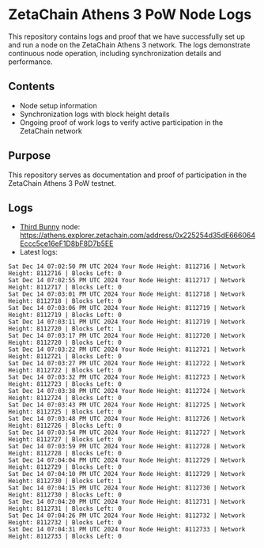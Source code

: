 # ZetaChain Athens 3 PoW Node Logs
This repository contains logs and proof that we have successfully set up and run a node on the ZetaChain Athens 3 network. The logs demonstrate continuous node operation, including synchronization details and performance.

## Contents
- Node setup information
- Synchronization logs with block height details
- Ongoing proof of work logs to verify active participation in the ZetaChain network

## Purpose
This repository serves as documentation and proof of participation in the ZetaChain Athens 3 PoW testnet.

## Logs

- [Third Bunny](https://thirdbunny.xyz/) node: https://athens.explorer.zetachain.com/address/0x225254d35dE666064Eccc5ce16eF1D8bF8D7b5EE
- Latest logs:
```
Sat Dec 14 07:02:50 PM UTC 2024 Your Node Height: 8112716 | Network Height: 8112716 | Blocks Left: 0
Sat Dec 14 07:02:55 PM UTC 2024 Your Node Height: 8112717 | Network Height: 8112717 | Blocks Left: 0
Sat Dec 14 07:03:01 PM UTC 2024 Your Node Height: 8112718 | Network Height: 8112718 | Blocks Left: 0
Sat Dec 14 07:03:06 PM UTC 2024 Your Node Height: 8112719 | Network Height: 8112719 | Blocks Left: 0
Sat Dec 14 07:03:11 PM UTC 2024 Your Node Height: 8112719 | Network Height: 8112720 | Blocks Left: 1
Sat Dec 14 07:03:17 PM UTC 2024 Your Node Height: 8112720 | Network Height: 8112720 | Blocks Left: 0
Sat Dec 14 07:03:22 PM UTC 2024 Your Node Height: 8112721 | Network Height: 8112721 | Blocks Left: 0
Sat Dec 14 07:03:27 PM UTC 2024 Your Node Height: 8112722 | Network Height: 8112722 | Blocks Left: 0
Sat Dec 14 07:03:32 PM UTC 2024 Your Node Height: 8112723 | Network Height: 8112723 | Blocks Left: 0
Sat Dec 14 07:03:38 PM UTC 2024 Your Node Height: 8112724 | Network Height: 8112724 | Blocks Left: 0
Sat Dec 14 07:03:43 PM UTC 2024 Your Node Height: 8112725 | Network Height: 8112725 | Blocks Left: 0
Sat Dec 14 07:03:48 PM UTC 2024 Your Node Height: 8112726 | Network Height: 8112726 | Blocks Left: 0
Sat Dec 14 07:03:54 PM UTC 2024 Your Node Height: 8112727 | Network Height: 8112727 | Blocks Left: 0
Sat Dec 14 07:03:59 PM UTC 2024 Your Node Height: 8112728 | Network Height: 8112728 | Blocks Left: 0
Sat Dec 14 07:04:04 PM UTC 2024 Your Node Height: 8112729 | Network Height: 8112729 | Blocks Left: 0
Sat Dec 14 07:04:10 PM UTC 2024 Your Node Height: 8112729 | Network Height: 8112730 | Blocks Left: 1
Sat Dec 14 07:04:15 PM UTC 2024 Your Node Height: 8112730 | Network Height: 8112730 | Blocks Left: 0
Sat Dec 14 07:04:20 PM UTC 2024 Your Node Height: 8112731 | Network Height: 8112731 | Blocks Left: 0
Sat Dec 14 07:04:26 PM UTC 2024 Your Node Height: 8112732 | Network Height: 8112732 | Blocks Left: 0
Sat Dec 14 07:04:31 PM UTC 2024 Your Node Height: 8112733 | Network Height: 8112733 | Blocks Left: 0
```
